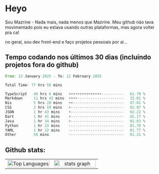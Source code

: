 # Heyo

Sou Mazrine - Nada mais, nada menos que Mazrine.
Meu github não tava movimentado pois eu estava usando outras plataformas, mas agora voltei pra ca!

no geral, sou dev front-end e faço projetos pessoais por ai...


## Tempo codando nos últimos 30 dias (incluindo projetos fora do github)
<!--START_SECTION:waka-->

```rust
From: 23 January 2025 - To: 22 February 2025

Total Time: 77 hrs 58 mins

TypeScript   48 hrs 6 mins   +++++++++++++++----------   61.70 %
Markdown     11 hrs 42 mins  ++++---------------------   15.01 %
Nix          5 hrs 28 mins   ++-----------------------   07.02 %
CSS          2 hrs 19 mins   +------------------------   02.97 %
JSON         1 hr 43 mins    +------------------------   02.22 %
Dart         1 hr 41 mins    +------------------------   02.17 %
Java         1 hr 34 mins    +------------------------   02.03 %
Python       1 hr 23 mins    -------------------------   01.78 %
YAML         1 hr 22 mins    -------------------------   01.77 %
Other        56 mins         -------------------------   01.21 %
```

<!--END_SECTION:waka-->

<!--
**Mazrine/Mazrine** is a ✨ _special_ ✨ repository because its `README.md` (this file) appears on your GitHub profile.

Here are some ideas to get you started:

- 🔭 I’m currently working on ...
- 🌱 I’m currently learning ...
- 👯 I’m looking to collaborate on ...
- 🤔 I’m looking for help with ...
- 💬 Ask me about ...
- 📫 How to reach me: ...
- 😄 Pronouns: ...
- ⚡ Fun fact: ...
-->


## Github stats:

<div align="center">
  <table width="100%">
    <tr>
      <td align="center" width="50%">
        <img src="https://github-readme-stats.vercel.app/api/top-langs/?username=mazrine&theme=tokyonight&layout=donut&langs_count=10&locale=pt-br" width="100%" alt="Top Languages" />
      </td>
      <td align="center" width="50%">
        <img src="https://github-readme-stats-yxqy.vercel.app/api?username=mazrine&hide_title=false&hide_rank=false&show_icons=true&count_private=true&disable_animations=false&theme=midnight-purple&locale=en&hide_border=true&order=1" width="100%" alt="stats graph" />
      </td>
    </tr>
  </table>
</div>
